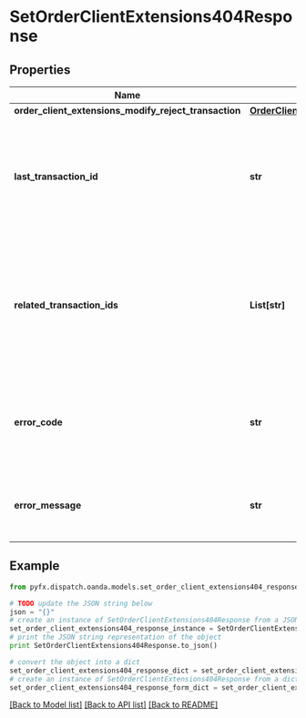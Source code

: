 # SetOrderClientExtensions404Response


## Properties
Name | Type | Description | Notes
------------ | ------------- | ------------- | -------------
**order_client_extensions_modify_reject_transaction** | [**OrderClientExtensionsModifyRejectTransaction**](OrderClientExtensionsModifyRejectTransaction.md) |  | [optional] 
**last_transaction_id** | **str** | The ID of the most recent Transaction created for the Account. Only present if the Account exists. | [optional] 
**related_transaction_ids** | **List[str]** | The IDs of all Transactions that were created while satisfying the request. Only present if the Account exists. | [optional] 
**error_code** | **str** | The code of the error that has occurred. This field may not be returned for some errors. | [optional] 
**error_message** | **str** | The human-readable description of the error that has occurred. | [optional] 

## Example

```python
from pyfx.dispatch.oanda.models.set_order_client_extensions404_response import SetOrderClientExtensions404Response

# TODO update the JSON string below
json = "{}"
# create an instance of SetOrderClientExtensions404Response from a JSON string
set_order_client_extensions404_response_instance = SetOrderClientExtensions404Response.from_json(json)
# print the JSON string representation of the object
print SetOrderClientExtensions404Response.to_json()

# convert the object into a dict
set_order_client_extensions404_response_dict = set_order_client_extensions404_response_instance.to_dict()
# create an instance of SetOrderClientExtensions404Response from a dict
set_order_client_extensions404_response_form_dict = set_order_client_extensions404_response.from_dict(set_order_client_extensions404_response_dict)
```
[[Back to Model list]](../README.md#documentation-for-models) [[Back to API list]](../README.md#documentation-for-api-endpoints) [[Back to README]](../README.md)


